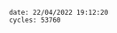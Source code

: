 

                date: 22/04/2022 19:12:20
                cycles: 53760

                         